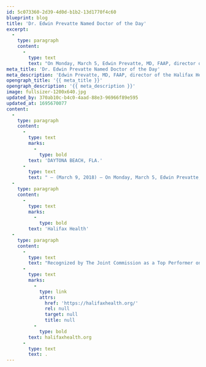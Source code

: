 ```yaml
---
id: 5c073360-2d39-4d0d-b1b2-13d1770f4c60
blueprint: blog
title: 'Dr. Edwin Prevatte Named Doctor of the Day'
excerpt:
  -
    type: paragraph
    content:
      -
        type: text
        text: "On Monday, March 5, Edwin Prevatte, MD, FAAP, director of the Halifax Health Family Medicine Residency Program, served as the Doctor of the Day for the Florida Legislature.\_ "
meta_title: 'Dr. Edwin Prevatte Named Doctor of the Day'
meta_description: 'Edwin Prevatte, MD, FAAP, director of the Halifax Health Family Medicine Residency Program, served as the Doctor of the Day for the Florida Legislature.'
opengraph_title: '{{ meta_title }}'
opengraph_description: '{{ meta_description }}'
image: fullsizer-1200x640.jpg
updated_by: 370ab10c-b4c0-4aad-88e3-96966f89e595
updated_at: 1695670077
content:
  -
    type: paragraph
    content:
      -
        type: text
        marks:
          -
            type: bold
        text: 'DAYTONA BEACH, FLA.'
      -
        type: text
        text: " – (March 9, 2018) – On Monday, March 5, Edwin Prevatte, MD, FAAP, director of the Halifax Health Family Medicine Residency Program, served as the Doctor of the Day for the Florida Legislature.\_ The Doctor of the Day program was founded in the 1960s by a former Florida House member, Rep. Walter Sackett, MD, from Miami.\_ He encouraged physicians to serve in Tallahassee each day of the Regular Legislative Session.\_ Physicians who are willing to spend a day in Tallahassee during the session perform an invaluable service by providing healthcare for members of the legislature and legislative employees.\_ Kara Williams, MD, a Halifax Health family medicine resident, assisted Dr. Prevatte with Doctor of the Day duties. Pictured above are Dr. Williams, Rep. Thomas Leek and Dr. Prevatte."
  -
    type: paragraph
    content:
      -
        type: text
        marks:
          -
            type: bold
        text: 'Halifax Health'
  -
    type: paragraph
    content:
      -
        type: text
        text: "Recognized by The Joint Commission as a Top Performer on Key Quality Measures, Halifax Health serves Volusia and Flagler counties, providing a continuum of healthcare services through a network of organizations including a tertiary hospital, community hospital, freestanding emergency department, an urgent care, psychiatric services, a cancer treatment center with five outreach locations, the area’s largest hospice, a center for inpatient rehabilitation, primary care walk-in clinics, a walk-in clinic specializing in women’s health, a pediatric care community clinic, three children’s medical practices, a home healthcare agency, and an exclusive provider organization.\_ Halifax Health offers the area’s only Level II Trauma Center, Comprehensive Stroke Center, Pediatric Intensive Care Unit, Pediatric Emergency Department, Child and Adolescent Behavioral Services, complete Neurosurgical Services, OB Emergency Department and Level II Neonatal Intensive Care Unit that cares for babies born as early as 28 weeks.\_ For more information, visit "
      -
        type: text
        marks:
          -
            type: link
            attrs:
              href: 'https://halifaxhealth.org/'
              rel: null
              target: null
              title: null
          -
            type: bold
        text: halifaxhealth.org
      -
        type: text
        text: .
---
```

